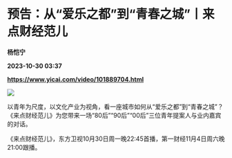 # 预告：从“爱乐之都”到“青春之城”丨来点财经范儿
**杨恺宁**

**2023-10-30 03:37**

**https://www.yicai.com/video/101889704.html**

![](http://imgcdn.yicai.com/vms-new/2023/10/0f13619d-109f-4c04-bbe2-9235c0b3c357.png) 

以青年为尺度，以文化产业为视角，看一座城市如何从“爱乐之都”到“青春之城”？《来点财经范儿》为您带来一场“80后”“90后”“00后”三位青年提案人与业内嘉宾的对话。

《来点财经范儿》，东方卫视10月30日周一晚22:45首播，第一财经11月4日周六晚21:00跟播。